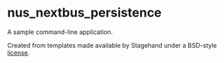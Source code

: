 # nus_nextbus_persistence

A sample command-line application.

Created from templates made available by Stagehand under a BSD-style
[license](https://github.com/dart-lang/stagehand/blob/master/LICENSE).
